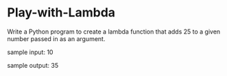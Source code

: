 # Play-with-Lambda

Write a Python program to create a lambda function that adds 25 to a given number passed in as an argument.


sample input: 10

sample output: 35
